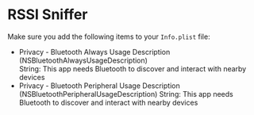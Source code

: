 #  RSSI Sniffer

Make sure you add the following items to your `Info.plist` file:

* Privacy - Bluetooth Always Usage Description (NSBluetoothAlwaysUsageDescription)  
  String: This app needs Bluetooth to discover and interact with nearby devices
* Privacy - Bluetooth Peripheral Usage Description (NSBluetoothPeripheralUsageDescription)
  String: This app needs Bluetooth to discover and interact with nearby devices
